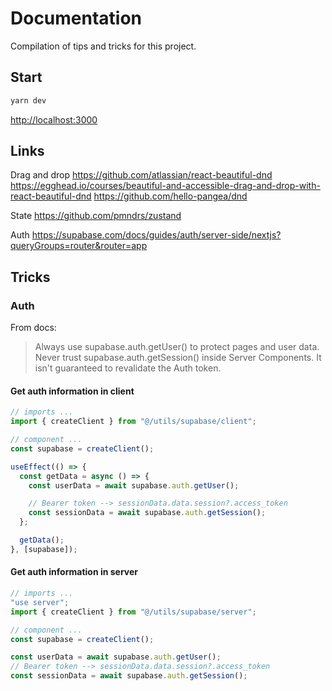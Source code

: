 # Documentation

Compilation of tips and tricks for this project.

## Start

```bash
yarn dev
```

[http://localhost:3000](http://localhost:3000)

## Links

Drag and drop
https://github.com/atlassian/react-beautiful-dnd
https://egghead.io/courses/beautiful-and-accessible-drag-and-drop-with-react-beautiful-dnd
https://github.com/hello-pangea/dnd

State
https://github.com/pmndrs/zustand

Auth
https://supabase.com/docs/guides/auth/server-side/nextjs?queryGroups=router&router=app

## Tricks

### Auth

From docs:

> Always use supabase.auth.getUser() to protect pages and user data.
> Never trust supabase.auth.getSession() inside Server Components. It isn't guaranteed to revalidate the Auth token.

#### Get auth information in client

```js
// imports ...
import { createClient } from "@/utils/supabase/client";

// component ...
const supabase = createClient();

useEffect(() => {
  const getData = async () => {
    const userData = await supabase.auth.getUser();

    // Bearer token --> sessionData.data.session?.access_token
    const sessionData = await supabase.auth.getSession();
  };

  getData();
}, [supabase]);
```

#### Get auth information in server

```js
// imports ...
"use server";
import { createClient } from "@/utils/supabase/server";

// component ...
const supabase = createClient();

const userData = await supabase.auth.getUser();
// Bearer token --> sessionData.data.session?.access_token
const sessionData = await supabase.auth.getSession();
```
